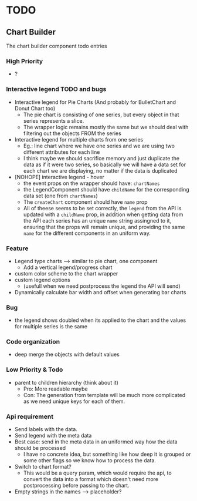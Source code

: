# TODO

## Chart Builder 
The chart builder component todo entries

### High Priority
- ?

### Interactive legend TODO and bugs
* Interactive legend for Pie Charts (And probably for BulletChart and Donut Chart too)
    * The pie chart  is consisting of one series, but every object in that series represents a slice.
    * The wrapper logic remains mostly the same but we should deal with filtering out the objects FROM the series
* Interactive legend for multiple charts from one series
    * Eg.: line chart where we have one series and we are using two different attributes for each line
    * I think maybe we should sacrifice memory and just duplicate the data as if it were two series, so basically
    we will have a data set for each chart we are displaying, no matter if the data is duplicated
* [NOHOPE] interactive legend - hover
    * the event props on the wrapper should have: `chartNames`
    * the LegendComponent should have `childName` for the corresponding data set (one from `chartNames`)
    * The `createChart` component should have `name` prop
    * All of theese seems to be set correctly, the `legend` from the API is updated with a `childName` prop,
    in addition when getting data from the API each series has an unique `name` string assingned to it, ensuring that 
    the props will remain unique, and providing the same `name` for the different components in an uniform way.

### Feature
* Legend type charts --> similar to pie chart, one component
    * Add a vertical legend/progress chart
* custom color scheme to the chart wrapper
* custom legend options
    * (usefull when we need postprocess the legend the API will send)
* Dynamically calculate bar width and offset when generating bar charts

### Bug
* the legend shows doubled when its applied to the chart and the values for multiple series is the same

### Code organization
* deep merge the objects with default values

### Low Priority & Todo
* parent to children hierarchy (think about it)
    * Pro: More readable maybe
    * Con: The generation from template will be much more complicated as we need unique keys for each of them.

### Api requirement
* Send labels with the data.
* Send legend with the meta data
* Best case: send in the meta data in an uniformed way how the data should be processed
    * I have no concrete idea, but something like how deep it is grouped or some other flags
    so we know how to process the data.
* Switch to chart format?
    * This would be a query param, which would require the api, to convert the data into
    a format which doesn't need more postprocessing before passing to the chart.
* Empty strings in the names --> placeholder?
